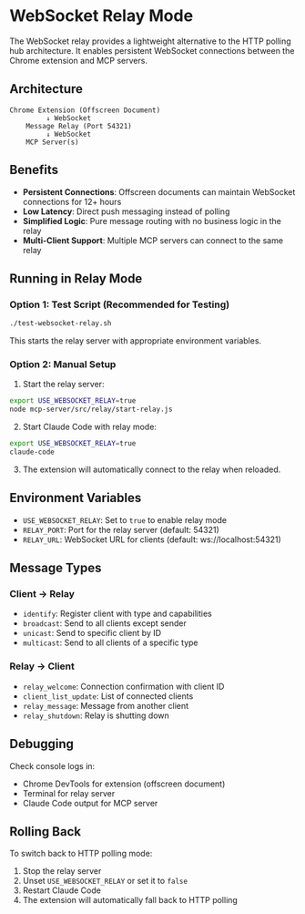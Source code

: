 # WebSocket Relay Mode

The WebSocket relay provides a lightweight alternative to the HTTP polling hub architecture. It enables persistent WebSocket connections between the Chrome extension and MCP servers.

## Architecture

```
Chrome Extension (Offscreen Document)
         ↓ WebSocket
    Message Relay (Port 54321)
         ↓ WebSocket
    MCP Server(s)
```

## Benefits

- **Persistent Connections**: Offscreen documents can maintain WebSocket connections for 12+ hours
- **Low Latency**: Direct push messaging instead of polling
- **Simplified Logic**: Pure message routing with no business logic in the relay
- **Multi-Client Support**: Multiple MCP servers can connect to the same relay

## Running in Relay Mode

### Option 1: Test Script (Recommended for Testing)

```bash
./test-websocket-relay.sh
```

This starts the relay server with appropriate environment variables.

### Option 2: Manual Setup

1. Start the relay server:
```bash
export USE_WEBSOCKET_RELAY=true
node mcp-server/src/relay/start-relay.js
```

2. Start Claude Code with relay mode:
```bash
export USE_WEBSOCKET_RELAY=true
claude-code
```

3. The extension will automatically connect to the relay when reloaded.

## Environment Variables

- `USE_WEBSOCKET_RELAY`: Set to `true` to enable relay mode
- `RELAY_PORT`: Port for the relay server (default: 54321)
- `RELAY_URL`: WebSocket URL for clients (default: ws://localhost:54321)

## Message Types

### Client → Relay
- `identify`: Register client with type and capabilities
- `broadcast`: Send to all clients except sender
- `unicast`: Send to specific client by ID
- `multicast`: Send to all clients of a specific type

### Relay → Client
- `relay_welcome`: Connection confirmation with client ID
- `client_list_update`: List of connected clients
- `relay_message`: Message from another client
- `relay_shutdown`: Relay is shutting down

## Debugging

Check console logs in:
- Chrome DevTools for extension (offscreen document)
- Terminal for relay server
- Claude Code output for MCP server

## Rolling Back

To switch back to HTTP polling mode:
1. Stop the relay server
2. Unset `USE_WEBSOCKET_RELAY` or set it to `false`
3. Restart Claude Code
4. The extension will automatically fall back to HTTP polling
